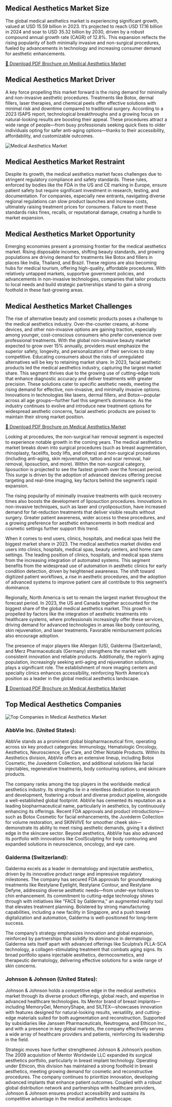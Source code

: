## Medical Aesthetics Market Size
The global medical aesthetics market is experiencing significant growth, valued at USD 15.59 billion in 2023. It’s projected to reach USD 17.16 billion in 2024 and soar to USD 35.32 billion by 2030, driven by a robust compound annual growth rate (CAGR) of 12.8%. This expansion reflects the rising popularity of both minimally invasive and non-surgical procedures, fueled by advancements in technology and increasing consumer demand for aesthetic enhancements.

[🔗 Download PDF Brochure on Medical Aesthetics Market](https://www.marketsandmarkets.com/pdfdownloadNew.asp?id=885&utm_source=github.com&utm_medium=free&utm_campaign=kk20)
## Medical Aesthetics Market Driver
A key force propelling this market forward is the rising demand for minimally and non-invasive aesthetic procedures. Treatments like Botox, dermal fillers, laser therapies, and chemical peels offer effective solutions with minimal risk and downtime compared to traditional surgery. According to a 2023 ISAPS report, technological breakthroughs and a growing focus on natural-looking results are boosting their appeal. These procedures attract a wide range of people—from busy professionals seeking quick fixes to older individuals opting for safer anti-aging options—thanks to their accessibility, affordability, and customizable outcomes.

![Medical Aesthetics Market](https://www.marketsandmarkets.com/Images/medical-aesthetics-market-Overview1.webp)

## Medical Aesthetics Market Restraint
Despite its growth, the medical aesthetics market faces challenges due to stringent regulatory compliance and safety standards. These rules, enforced by bodies like the FDA in the US and CE marking in Europe, ensure patient safety but require significant investment in research, testing, and documentation. For companies, especially new entrants, navigating diverse regional regulations can slow product launches and increase costs, ultimately raising treatment prices for consumers. Failure to meet these standards risks fines, recalls, or reputational damage, creating a hurdle to market expansion.
## Medical Aesthetics Market Opportunity
Emerging economies present a promising frontier for the medical aesthetics market. Rising disposable incomes, shifting beauty standards, and growing populations are driving demand for treatments like Botox and fillers in places like India, Thailand, and Brazil. These regions are also becoming hubs for medical tourism, offering high-quality, affordable procedures. With relatively untapped markets, supportive government policies, and advancements in non-invasive technologies, companies that tailor products to local needs and build strategic partnerships stand to gain a strong foothold in these fast-growing areas.
## Medical Aesthetics Market Challenges
The rise of alternative beauty and cosmetic products poses a challenge to the medical aesthetics industry. Over-the-counter creams, at-home devices, and other non-invasive options are gaining traction, especially among younger, cost-conscious consumers who prefer convenience over professional treatments. With the global non-invasive beauty market expected to grow over 15% annually, providers must emphasize the superior safety, longevity, and personalization of their services to stay competitive. Educating consumers about the risks of unregulated alternatives will be key to retaining market share.
In 2023, facial aesthetic products led the medical aesthetics industry, capturing the largest market share. This segment thrives due to the growing use of cutting-edge tools that enhance diagnostic accuracy and deliver treatments with greater precision. These solutions cater to specific aesthetic needs, meeting the rising demand for effective, non-invasive, and minimally invasive options. Innovations in technologies like lasers, dermal fillers, and Botox—popular across all age groups—further fuel this segment’s dominance. As the industry continues to evolve and introduce new treatment options for widespread aesthetic concerns, facial aesthetic products are poised to maintain their strong market position.

[🔗 Download PDF Brochure on Medical Aesthetics Market](https://www.marketsandmarkets.com/pdfdownloadNew.asp?id=885&utm_source=github.com&utm_medium=free&utm_campaign=kk20)

Looking at procedures, the non-surgical hair removal segment is expected to experience notable growth in the coming years. The medical aesthetics market breaks down into surgical procedures (such as breast augmentation, rhinoplasty, facelifts, body lifts, and others) and non-surgical procedures (including anti-aging, skin rejuvenation, tattoo and scar removal, hair removal, liposuction, and more). Within the non-surgical category, liposuction is projected to see the fastest growth over the forecast period. This surge is driven by the adoption of advanced devices offering precise targeting and real-time imaging, key factors behind the segment’s rapid expansion.

The rising popularity of minimally invasive treatments with quick recovery times also boosts the development of liposuction procedures. Innovations in non-invasive techniques, such as laser and cryoliposuction, have increased demand for fat-reduction treatments that deliver visible results without surgery. Greater patient awareness, wider access to these procedures, and a growing preference for aesthetic enhancements in both medical and cosmetic settings further support this trend.

When it comes to end users, clinics, hospitals, and medical spas held the biggest market share in 2023. The medical aesthetics market divides end users into clinics, hospitals, medical spas, beauty centers, and home care settings. The leading position of clinics, hospitals, and medical spas stems from the increasing integration of automated systems. This segment benefits from the widespread use of automation in aesthetic clinics for early condition detection, driven by heightened awareness. The shift toward digitized patient workflows, a rise in aesthetic procedures, and the adoption of advanced systems to improve patient care all contribute to this segment’s dominance.

Regionally, North America is set to remain the largest market throughout the forecast period. In 2023, the US and Canada together accounted for the biggest share of the global medical aesthetics market. This growth is propelled by factors like the integration of aesthetic treatments into healthcare systems, where professionals increasingly offer these services, driving demand for advanced technologies in areas like body contouring, skin rejuvenation, and laser treatments. Favorable reimbursement policies also encourage adoption.

The presence of major players like Allergan (US), Galderma (Switzerland), and Merz Pharmaceuticals (Germany) strengthens the market with consistent innovation and reliable products. Additionally, the region’s aging population, increasingly seeking anti-aging and rejuvenation solutions, plays a significant role. The establishment of more imaging centers and specialty clinics enhances accessibility, reinforcing North America’s position as a leader in the global medical aesthetics landscape.

[🔗 Download PDF Brochure on Medical Aesthetics Market](https://www.marketsandmarkets.com/pdfdownloadNew.asp?id=885&utm_source=github.com&utm_medium=free&utm_campaign=kk20)

## Top Medical Aesthetics Companies

![Top Companies in Medical Aesthetics Market
](https://www.marketsandmarkets.com/Images/medical-aesthetics-market-Ecosystem.webp)


### AbbVie Inc. (United States):

AbbVie stands as a prominent global biopharmaceutical firm, operating across six key product categories: Immunology, Hematologic Oncology, Aesthetics, Neuroscience, Eye Care, and Other Notable Products. Within its Aesthetics division, AbbVie offers an extensive lineup, including Botox Cosmetic, the Juvederm Collection, and additional solutions like facial injectables, regenerative treatments, body contouring options, and skincare products.

The company ranks among the top players in the worldwide medical aesthetics industry. Its strengths lie in a relentless dedication to research and development, fostering a robust and diverse product pipeline, alongside a well-established global footprint. AbbVie has cemented its reputation as a leading biopharmaceutical name, particularly in aesthetics, by continuously enhancing its offerings. Recent FDA approvals and product introductions—such as Botox Cosmetic for facial enhancements, the Juvéderm Collection for volume restoration, and SKINVIVE for smoother cheek skin—demonstrate its ability to meet rising aesthetic demands, giving it a distinct edge in the skincare sector. Beyond aesthetics, AbbVie has also advanced its portfolio with innovations like CoolSculpting for body contouring and expanded solutions in neuroscience, oncology, and eye care.

### Galderma (Switzerland):

Galderma excels as a leader in dermatology and injectable aesthetics, driven by its innovative product range and impressive regulatory milestones. The company has secured FDA approvals for groundbreaking treatments like Restylane Eyelight, Restylane Contour, and Restylane Defyne, addressing diverse aesthetic needs—from under-eye hollows to chin enhancement. Its commitment to cutting-edge technology shines through with initiatives like "FACE by Galderma," an augmented reality tool that elevates treatment planning. Bolstered by strong manufacturing capabilities, including a new facility in Singapore, and a push toward digitalization and automation, Galderma is well-positioned for long-term success.

The company’s strategy emphasizes innovation and global expansion, reinforced by partnerships that solidify its dominance in dermatology. Galderma sets itself apart with advanced offerings like Sculptra’s PLLA-SCA technology, a collagen-stimulating treatment that combats aging signs. Its broad portfolio spans injectable aesthetics, dermocosmetics, and therapeutic dermatology, delivering effective solutions for a wide range of skin concerns.

### Johnson & Johnson (United States):

Johnson & Johnson holds a competitive edge in the medical aesthetics market through its diverse product offerings, global reach, and expertise in advanced healthcare technologies. Its Mentor brand of breast implants—including MemoryGel, MemoryShape, and SILTEX—showcases innovation with features designed for natural-looking results, versatility, and cutting-edge materials suited for both augmentation and reconstruction. Supported by subsidiaries like Janssen Pharmaceuticals, Neutrogena, and Ethicon Inc., and with a presence in key global markets, the company effectively serves a wide array of healthcare providers and patients, reinforcing its leadership in the field.

Strategic moves have further strengthened Johnson & Johnson’s position. The 2009 acquisition of Mentor Worldwide LLC expanded its surgical aesthetics portfolio, particularly in breast implant technology. Operating under Ethicon, this division has maintained a strong foothold in breast aesthetics, meeting growing demand for cosmetic and reconstructive procedures. The company continues to prioritize innovation, developing advanced implants that enhance patient outcomes. Coupled with a robust global distribution network and partnerships with healthcare providers, Johnson & Johnson ensures product accessibility and sustains its competitive advantage in the medical aesthetics landscape.
